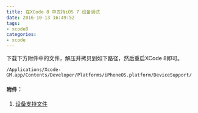 ```yaml
---
title: 在XCode 8 中支持iOS 7 设备调试
date: 2016-10-13 16:49:52
tags:
- xcode8
categories:
- xcode
---
```


下载下方附件中的文件，解压并拷贝到如下路径，然后重启XCode 8即可。

`/Applications/Xcode-GM.app/Contents/Developer/Platforms/iPhoneOS.platform/DeviceSupport/`

#### 附件：

1. [设备支持文件](/assets/dl/xcode8-ios7.zip)
